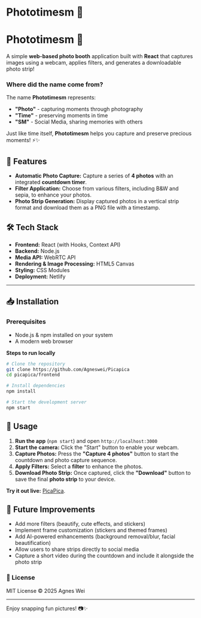# Phototimesm 📸


# Phototimesm 📸

A simple **web-based photo booth** application built with **React** that captures images using a webcam, applies filters, and generates a downloadable photo strip!

### Where did the name come from?
The name **Phototimesm** represents:
- **"Photo"** - capturing moments through photography
- **"Time"** - preserving moments in time
- **"SM"** - Social Media, sharing memories with others

Just like time itself, **Phototimesm** helps you capture and preserve precious moments! ⚡✨


## 🚀 Features
- **Automatic Photo Capture:** Capture a series of **4 photos** with an integrated **countdown timer**.
- **Filter Application:** Choose from various filters, including B&W and sepia, to enhance your photos.
- **Photo Strip Generation:** Display captured photos in a vertical strip format and download them as a PNG file with a timestamp.

## 🛠 Tech Stack
- **Frontend:** React (with Hooks, Context API)
- **Backend:** Node.js
- **Media API:** WebRTC API
- **Rendering & Image Processing:** HTML5 Canvas
- **Styling:** CSS Modules
- **Deployment:** Netlify

---

## 📥 Installation
### **Prerequisites**
- Node.js & npm installed on your system
- A modern web browser

**Steps to run locally**
```sh
# Clone the repository
git clone https://github.com/Agneswei/Picapica
cd picapica/frontend

# Install dependencies
npm install

# Start the development server
npm start
```


## 📸 Usage
1. **Run the app** (`npm start`) and open `http://localhost:3000`
2. **Start the camera:** Click the "Start" button to enable your webcam.
3. **Capture Photos:** Press the **"Capture 4 photos"** button to start the countdown and photo capture sequence.
4. **Apply Filters:** Select a **filter** to enhance the photos.
5. **Download Photo Strip:** Once captured, click the **"Download"** button to save the final **photo strip** to your device.

**Try it out live:** [PicaPica](https://picapicaa.netlify.app/).

## 🔧 Future Improvements
- Add more filters (beautify, cute effects, and stickers)
- Implement frame customization (stickers and themed frames)
- Add AI-powered enhancements (background removal/blur, facial beautification)
- Allow users to share strips directly to social media
- Capture a short video during the countdown and include it alongside the photo strip


### 📜 License
MIT License © 2025 Agnes Wei

---
Enjoy snapping fun pictures! 📷✨
